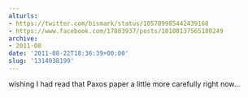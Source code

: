 ```yaml
---
alturls:
- https://twitter.com/bismark/status/105709985442439168
- https://www.facebook.com/17803937/posts/10100137565180249
archive:
- 2011-08
date: '2011-08-22T18:36:39+00:00'
slug: '1314038199'
---
```


wishing I had read that Paxos paper a little more carefully right now...

